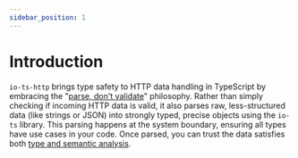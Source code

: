 ```yaml
---
sidebar_position: 1
---
```


# Introduction

`io-ts-http` brings type safety to HTTP data handling in TypeScript by embracing the
"[parse, don't validate]" philosophy. Rather than simply checking if incoming HTTP data
is valid, it also parses raw, less-structured data (like strings or JSON) into strongly
typed, precise objects using the `io-ts` library. This parsing happens at the system
boundary, ensuring all types have use cases in your code. Once parsed, you can trust the
data satisfies both [type and semantic analysis].

[parse, don't validate]:
  https://lexi-lambda.github.io/blog/2019/11/05/parse-don-t-validate/
[type and semantic analysis]:
  https://bitgo.github.io/api-ts/docs/tutorial-basics/create-an-api-spec/#what-problem-does-io-ts-http-solve
